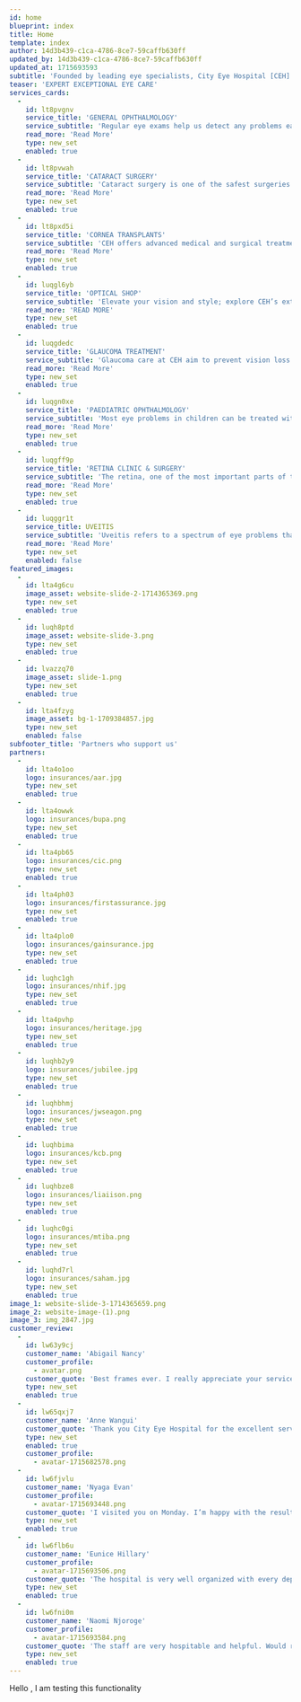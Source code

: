 ```yaml
---
id: home
blueprint: index
title: Home
template: index
author: 14d3b439-c1ca-4786-8ce7-59caffb630ff
updated_by: 14d3b439-c1ca-4786-8ce7-59caffb630ff
updated_at: 1715693593
subtitle: 'Founded by leading eye specialists, City Eye Hospital [CEH] is a premier specialty eye hospital in Kenya dedicated to making quality eye care accessible and affordable for patients of all ages and background across all our branches:'
teaser: 'EXPERT EXCEPTIONAL EYE CARE'
services_cards:
  -
    id: lt8pvgnv
    service_title: 'GENERAL OPHTHALMOLOGY'
    service_subtitle: 'Regular eye exams help us detect any problems early and thus treat any arising diseases and condition with greater success'
    read_more: 'Read More'
    type: new_set
    enabled: true
  -
    id: lt8pvwah
    service_title: 'CATARACT SURGERY'
    service_subtitle: 'Cataract surgery is one of the safest surgeries. Most cataract procedures take a short time and most patients recover quickly'
    read_more: 'Read More'
    type: new_set
    enabled: true
  -
    id: lt8pxd5i
    service_title: 'CORNEA TRANSPLANTS'
    service_subtitle: 'CEH offers advanced medical and surgical treatment for the various conditions and disorders of the cornea'
    read_more: 'Read More'
    type: new_set
    enabled: true
  -
    id: luqgl6yb
    service_title: 'OPTICAL SHOP'
    service_subtitle: 'Elevate your vision and style; explore CEH’s extensive array of eyewear (glasses, lenses, frames, and sunglasses).'
    read_more: 'READ MORE'
    type: new_set
    enabled: true
  -
    id: luqgdedc
    service_title: 'GLAUCOMA TREATMENT'
    service_subtitle: 'Glaucoma care at CEH aim to prevent vision loss from glaucoma: a leading cause of blindness'
    read_more: 'Read More'
    type: new_set
    enabled: true
  -
    id: luqgn0xe
    service_title: 'PAEDIATRIC OPHTHALMOLOGY'
    service_subtitle: 'Most eye problems in children can be treated without surgery; a few need surgical correction.'
    read_more: 'Read More'
    type: new_set
    enabled: true
  -
    id: luqgff9p
    service_title: 'RETINA CLINIC & SURGERY'
    service_subtitle: 'The retina, one of the most important parts of the eye, can be affected by a range of ailments.'
    read_more: 'Read More'
    type: new_set
    enabled: true
  -
    id: luqggr1t
    service_title: UVEITIS
    service_subtitle: 'Uveitis refers to a spectrum of eye problems that involves inflammation of the uvea'
    read_more: 'Read More'
    type: new_set
    enabled: false
featured_images:
  -
    id: lta4g6cu
    image_asset: website-slide-2-1714365369.png
    type: new_set
    enabled: true
  -
    id: luqh8ptd
    image_asset: website-slide-3.png
    type: new_set
    enabled: true
  -
    id: lvazzq70
    image_asset: slide-1.png
    type: new_set
    enabled: true
  -
    id: lta4fzyg
    image_asset: bg-1-1709384857.jpg
    type: new_set
    enabled: false
subfooter_title: 'Partners who support us'
partners:
  -
    id: lta4o1oo
    logo: insurances/aar.jpg
    type: new_set
    enabled: true
  -
    id: lta4owwk
    logo: insurances/bupa.png
    type: new_set
    enabled: true
  -
    id: lta4pb65
    logo: insurances/cic.png
    type: new_set
    enabled: true
  -
    id: lta4ph03
    logo: insurances/firstassurance.jpg
    type: new_set
    enabled: true
  -
    id: lta4plo0
    logo: insurances/gainsurance.jpg
    type: new_set
    enabled: true
  -
    id: luqhc1gh
    logo: insurances/nhif.jpg
    type: new_set
    enabled: true
  -
    id: lta4pvhp
    logo: insurances/heritage.jpg
    type: new_set
    enabled: true
  -
    id: luqhb2y9
    logo: insurances/jubilee.jpg
    type: new_set
    enabled: true
  -
    id: luqhbhmj
    logo: insurances/jwseagon.png
    type: new_set
    enabled: true
  -
    id: luqhbima
    logo: insurances/kcb.png
    type: new_set
    enabled: true
  -
    id: luqhbze8
    logo: insurances/liaiison.png
    type: new_set
    enabled: true
  -
    id: luqhc0gi
    logo: insurances/mtiba.png
    type: new_set
    enabled: true
  -
    id: luqhd7rl
    logo: insurances/saham.jpg
    type: new_set
    enabled: true
image_1: website-slide-3-1714365659.png
image_2: website-image-(1).png
image_3: img_2847.jpg
customer_review:
  -
    id: lw63y9cj
    customer_name: 'Abigail Nancy'
    customer_profile:
      - avatar.png
    customer_quote: 'Best frames ever. I really appreciate your services, kindness and generosity.'
    type: new_set
    enabled: true
  -
    id: lw65qxj7
    customer_name: 'Anne Wangui'
    customer_quote: 'Thank you City Eye Hospital for the excellent service and care you provide to your patients.'
    type: new_set
    enabled: true
    customer_profile:
      - avatar-1715682578.png
  -
    id: lw6fjvlu
    customer_name: 'Nyaga Evan'
    customer_profile:
      - avatar-1715693448.png
    customer_quote: 'I visited you on Monday. I’m happy with the results, thanks for quality and affordable eye care.'
    type: new_set
    enabled: true
  -
    id: lw6flb6u
    customer_name: 'Eunice Hillary'
    customer_profile:
      - avatar-1715693506.png
    customer_quote: 'The hospital is very well organized with every department well attended. Very clean hospital.'
    type: new_set
    enabled: true
  -
    id: lw6fni0m
    customer_name: 'Naomi Njoroge'
    customer_profile:
      - avatar-1715693584.png
    customer_quote: 'The staff are very hospitable and helpful. Would really recommend other patients. Excellent services.'
    type: new_set
    enabled: true
---
```

Hello , I am testing this functionality
